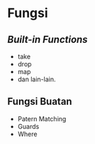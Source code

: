 # Fungsi

## _Built-in Functions_

- take
- drop
- map
- dan lain-lain.

## Fungsi Buatan

- Patern Matching
- Guards
- Where
